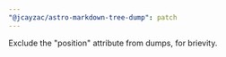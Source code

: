 ```yaml
---
"@jcayzac/astro-markdown-tree-dump": patch
---
```


Exclude the "position" attribute from dumps, for brievity.
